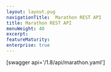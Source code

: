 ```yaml
---
layout: layout.pug
navigationTitle:  Marathon REST API
title: Marathon REST API
menuWeight: 40
excerpt:
featureMaturity:
enterprise: true
---
```


[swagger api='/1.8/api/marathon.yaml']